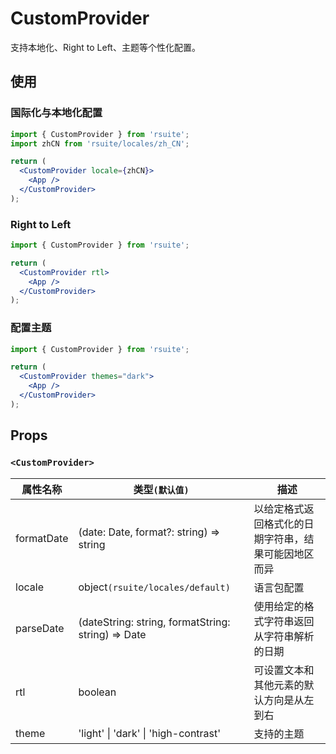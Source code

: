 # CustomProvider

支持本地化、Right to Left、主题等个性化配置。

## 使用

### 国际化与本地化配置

```jsx
import { CustomProvider } from 'rsuite';
import zhCN from 'rsuite/locales/zh_CN';

return (
  <CustomProvider locale={zhCN}>
    <App />
  </CustomProvider>
);
```

### Right to Left

```jsx
import { CustomProvider } from 'rsuite';

return (
  <CustomProvider rtl>
    <App />
  </CustomProvider>
);
```

### 配置主题

```jsx
import { CustomProvider } from 'rsuite';

return (
  <CustomProvider themes="dark">
    <App />
  </CustomProvider>
);
```

## Props

### `<CustomProvider>`

| 属性名称   | 类型`(默认值)`                                     | 描述                                                 |
| ---------- | -------------------------------------------------- | ---------------------------------------------------- |
| formatDate | (date: Date, format?: string) => string            | 以给定格式返回格式化的日期字符串，结果可能因地区而异 |
| locale     | object`(rsuite/locales/default)`               | 语言包配置                                           |
| parseDate  | (dateString: string, formatString: string) => Date | 使用给定的格式字符串返回从字符串解析的日期           |
| rtl        | boolean                                            | 可设置文本和其他元素的默认方向是从左到右             |
| theme      | 'light' &#124; 'dark' &#124; 'high-contrast'       | 支持的主题                                           |

